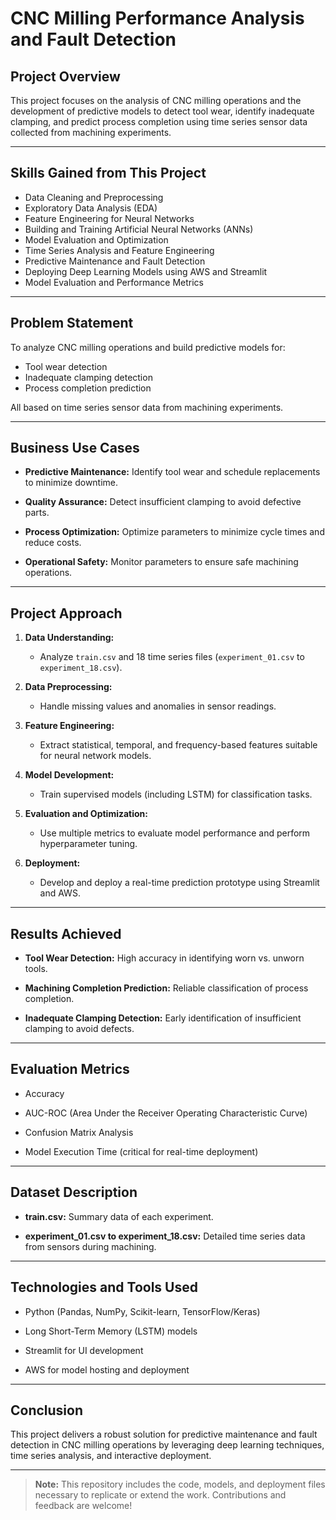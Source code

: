 # CNC Milling Performance Analysis and Fault Detection

## Project Overview

This project focuses on the analysis of CNC milling operations and the development of predictive models to detect tool wear, identify inadequate clamping, and predict process completion using time series sensor data collected from machining experiments.

---

## Skills Gained from This Project

* Data Cleaning and Preprocessing
* Exploratory Data Analysis (EDA)
* Feature Engineering for Neural Networks
* Building and Training Artificial Neural Networks (ANNs)
* Model Evaluation and Optimization
* Time Series Analysis and Feature Engineering
* Predictive Maintenance and Fault Detection
* Deploying Deep Learning Models using AWS and Streamlit
* Model Evaluation and Performance Metrics

---

## Problem Statement

To analyze CNC milling operations and build predictive models for:

* Tool wear detection
* Inadequate clamping detection
* Process completion prediction

All based on time series sensor data from machining experiments.

---

## Business Use Cases

* **Predictive Maintenance:** Identify tool wear and schedule replacements to minimize downtime.
  
* **Quality Assurance:** Detect insufficient clamping to avoid defective parts.
  
* **Process Optimization:** Optimize parameters to minimize cycle times and reduce costs.
  
* **Operational Safety:** Monitor parameters to ensure safe machining operations.

---

## Project Approach

1. **Data Understanding:**

   * Analyze `train.csv` and 18 time series files (`experiment_01.csv` to `experiment_18.csv`).

2. **Data Preprocessing:**

   * Handle missing values and anomalies in sensor readings.

3. **Feature Engineering:**

   * Extract statistical, temporal, and frequency-based features suitable for neural network models.

4. **Model Development:**

   * Train supervised models (including LSTM) for classification tasks.

5. **Evaluation and Optimization:**

   * Use multiple metrics to evaluate model performance and perform hyperparameter tuning.

6. **Deployment:**

   * Develop and deploy a real-time prediction prototype using Streamlit and AWS.

---

## Results Achieved

* **Tool Wear Detection:** High accuracy in identifying worn vs. unworn tools.
  
* **Machining Completion Prediction:** Reliable classification of process completion.
  
* **Inadequate Clamping Detection:** Early identification of insufficient clamping to avoid defects.

---

## Evaluation Metrics

* Accuracy

* AUC-ROC (Area Under the Receiver Operating Characteristic Curve)
  
* Confusion Matrix Analysis
  
* Model Execution Time (critical for real-time deployment)

---

## Dataset Description

* **train.csv:** Summary data of each experiment.
  
* **experiment\_01.csv to experiment\_18.csv:** Detailed time series data from sensors during machining.

---

## Technologies and Tools Used

* Python (Pandas, NumPy, Scikit-learn, TensorFlow/Keras)
  
* Long Short-Term Memory (LSTM) models
  
* Streamlit for UI development
  
* AWS for model hosting and deployment

---

## Conclusion

This project delivers a robust solution for predictive maintenance and fault detection in CNC milling operations by leveraging deep learning techniques, time series analysis, and interactive deployment.

---

> **Note:** This repository includes the code, models, and deployment files necessary to replicate or extend the work. Contributions and feedback are welcome!
